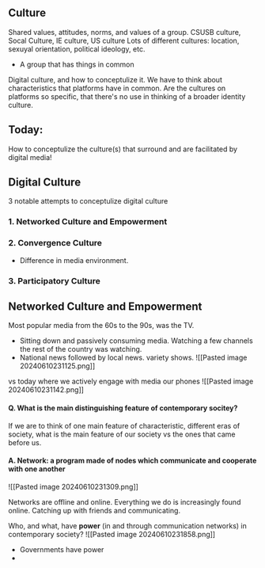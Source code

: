 ## Culture
Shared values, attitudes, norms, and values of a group.
CSUSB  culture, Socal Culture, IE culture, US culture
Lots of different cultures: location, sexuyal orientation, political ideology, etc.
- A group that has things in common

Digital culture, and how to conceptulize it. We have to think about characteristics that platforms have in common. Are the cultures on platforms so specific, that there's no use in thinking of a broader identity culture.

## Today:
How to conceptulize the culture(s) that surround and are facilitated by digital media!

## Digital Culture
3 notable attempts to conceptulize digital culture

### 1. Networked Culture and Empowerment
### 2. Convergence Culture
- Difference in media environment. 
### 3. Participatory Culture


## Networked Culture and Empowerment
Most popular media from the 60s to the 90s, was the TV. 
- Sitting down and passively consuming media. Watching a few channels the rest of the country was watching.
- National news followed by local news. variety shows.
 ![[Pasted image 20240610231125.png]]

vs today where we actively engage with media our phones
![[Pasted image 20240610231142.png]]

#### Q. What is the main distinguishing feature of contemporary socitey?
If we are to think of one main feature of characteristic, different eras of society, what is the main feature of our society vs the ones that came before us.

#### A. Network: a program made of nodes which communicate and cooperate with one another
![[Pasted image 20240610231309.png]]

Networks are offline and online. Everything we do is increasingly found online. Catching up with friends and communicating. 


Who, and what, have **power** (in and through communication networks) in contemporary society? 
![[Pasted image 20240610231858.png]]
- Governments have power
- 